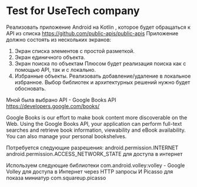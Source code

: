 # Test for UseTech company

Реализовать приложение Android на Kotlin , которое будет обращаться к API из списка
https://github.com/public-apis/public-apis
Приложение должно состоять из нескольких экранов: 
1. Экран списка элементов с простой разметкой.
2. Экран единичного объекта.
3. Экран поиска по объектам
Плюсом будет реализация поиска как с помощью API, так и с локально.
4. Избранные объекты.
Реализовать добавление/удаление в локальное избранное.
Выбор библиотек и архитектурных решений нужно будет обосновать.



Мной была выбрано API - Google Books API https://developers.google.com/books/

Google Books is our effort to make book content more discoverable on the Web. Using the Google Books API, your application can perform full-text searches and retrieve book information, viewability and eBook availability. You can also manage your personal bookshelves.

Потребуется следующие разрешения:
android.permission.INTERNET
android.permission.ACCESS_NETWORK_STATE
 для доступа в интернет
 

Используем следующие библиотеки com.android.volley:volley - Google Volley для доступа в Интернет через HTTP запросы
И Picasso для показа миниатур com.squareup.picasso


